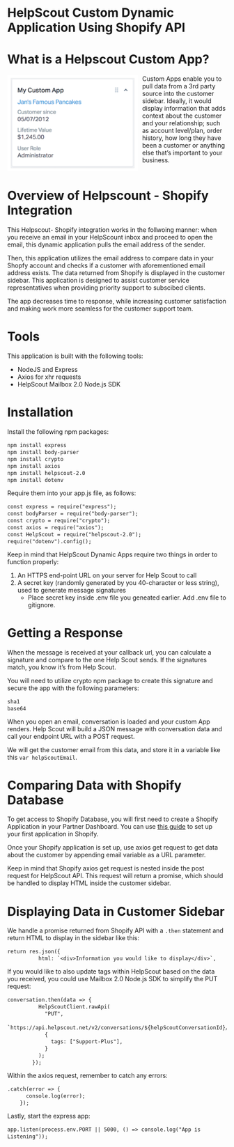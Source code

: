 # HelpScout Custom Dynamic Application Using Shopify API

# What is a Helpscout Custom App?

<img src="appImage.png"
     alt="Image of the Dynamic Helpscout App"
     style="float: left; margin-right: 10px; width: 300px"
    />

Custom Apps enable you to pull data from a 3rd party source into the customer sidebar. Ideally, it would display information that adds context about the customer and your relationship; such as account level/plan, order history, how long they have been a customer or anything else that’s important to your business.
</br>
<h1 style="float: right;">Overview of Helpscount - Shopify Integration</h1> 
<p >This Helpscout- Shopify integration works in the follwoing manner: when you receive an email in your HelpScount inbox and proceed to open the email, this dynamic application pulls the email address of the sender. 

Then, this application utilizes the email address to compare data in your Shopfy account and checks if a customer with aforementioned email address exists. The data returned from Shopify is displayed in the customer sidebar. This application is designed to assist customer service representatives when providing priority support to subscibed clients. 

The app decreases time to response, while increasing customer satisfaction and making work more seamless for the customer support team.</p>

# Tools 

<p>This application is built with the following tools:</p>

* NodeJS and Express
* Axios for xhr requests
* HelpScout Mailbox 2.0 Node.js SDK

# Installation

Install the following npm packages:

```
npm install express
npm install body-parser
npm install crypto
npm install axios
npm install helpscout-2.0
npm install dotenv
```
Require them into your app.js file, as follows:
```
const express = require("express");
const bodyParser = require("body-parser");
const crypto = require("crypto");
const axios = require("axios");
const HelpScout = require("helpscout-2.0");
require("dotenv").config();
```
Keep in mind that HelpScout Dynamic Apps require two things in order to function properly:

1. An HTTPS end-point URL on your server for Help Scout to call
2. A secret key (randomly generated by you 40-character or less string), used to generate message signatures
    - Place secret key inside .env file you geneated earlier. Add .env file to gitignore.

# Getting a Response

When the message is received at your callback url, you can calculate a signature and compare to the one Help Scout sends. If the signatures match, you know it’s from Help Scout.

You will need to utilize crypto npm package to create this signature and secure the app with the following parameters:

```
sha1
base64
```

When you open an email, conversation is loaded and your custom App renders. Help Scout will build a JSON message with conversation data and call your endpoint URL with a POST request. 

We will get the customer email from this data, and store it in a variable like this `var helpScoutEmail`.

# Comparing Data with Shopify Database
To get access to Shopify Database, you will first need to create a Shopify Application in your Partner Dashboard. You can use [this guide](https://shopify.dev/tutorials/manage-apps-with-partner-dashboard) to set up your first application in Shopify.

Once your Shopify application is set up, use axios get request to get data about the customer by appending email variable as a URL parameter.

Keep in mind that Shopify axios get request is nested inside the post request for HelpScout API.   This request will return a promise, which should be handled to display HTML inside the customer sidebar.

# Displaying Data in Customer Sidebar

We handle a promise returned from Shopify API with a `.then` statement and return HTML to display in the sidebar like this:
```
return res.json({
          html: `<div>Information you would like to display</div>`,
```

If you would like to also update tags within HelpScout based on the data you received, you could use Mailbox 2.0 Node.js SDK to simplify the PUT request:

```
conversation.then(data => {
          HelpScoutClient.rawApi(
            "PUT",
            `https://api.helpscout.net/v2/conversations/${helpScoutConversationId}/tags`,
            {
              tags: ["Support-Plus"],
            }
          );
        });
```
Within the axios request, remember to catch any errors:

```
.catch(error => {
      console.log(error);
    });
```
Lastly, start the express app:
```
app.listen(process.env.PORT || 5000, () => console.log("App is Listening"));
```
